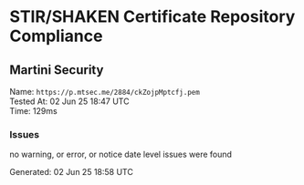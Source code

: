 # STIR/SHAKEN Certificate Repository Compliance

## Martini Security

Name: `https://p.mtsec.me/2884/ckZojpMptcfj.pem`\
Tested At: 02 Jun 25 18:47 UTC\
Time: 129ms

### Issues

no warning, or error, or notice date level issues were found

Generated: 02 Jun 25 18:58 UTC